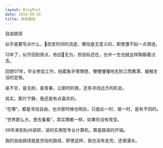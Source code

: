 ```yaml
---
layout: BlogPost
date: 2019-09-28
title: 自由路径
---
```


自由路径

似乎是要写点什么，改变时间的流逝，哪怕是无意义的，即使激不起一点漪涟。

12年了，似乎回到原点，依旧无为，但目标还在，也许一生也就这样踟蹰着过去。

<!-- more -->

回想07年，毕业参加工作，抱着象牙塔理想，懵懵懂懂地去到江西鹰潭，接触生活的定格。

是不甘，是无耐，是青春，让那时的我，还有寻找远方的机会。

其实，那片宁静，我还是有点喜欢的。

“在哪”，都是寻找自由，也许那时候也明白，只是此一时，彼一时，是有不同的。

“世界那么大，想去看看”，其实哪都一样，如果你没有改变。

08年来到杭州读研，读的实用型专业计算机，算是路径的开端。

我的自由路径就是世俗的路径，即使这样，我也没有走完，还很漫长。